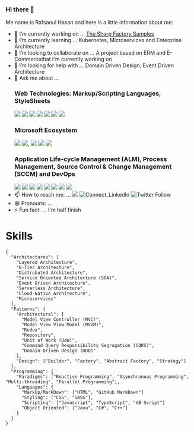 ### Hi there 👋

Me name is Rafsanul Hasan and here is a little information about me:

- 🔭 I’m currently working on ... [The Sharp Factory Samples](https://www.github.com/thesharpfactory/samples)
- 🌱 I’m currently learning ... Kubernetes, Microservices and Enterprise Architecture
- 👯 I’m looking to collaborate on ... A project based on ERM and E-Commercethat I'm currently working on
- 🤔 I’m looking for help with ... Domain Driven Design, Event Driven Architecture
- 💬 Ask me about ... 
  ### Web Technologies: Markup/Scripting Languages, StyleSheets
    ![](https://img.shields.io/badge/HTML5-Markup_Language-blue?style=for-the-badge&logo=html5) ![](https://img.shields.io/badge/CSS-StyleSheets-blue?style=for-the-badge&logo=css3) ![](https://img.shields.io/badge/SASS-StyleSheets-blue?style=for-the-badge&logo=sass) ![](https://img.shields.io/badge/JavaScript-Scripting_Language-blue?style=for-the-badge&logo=javascript) ![](https://img.shields.io/badge/TypeScript-Scripting_Language-blue?style=for-the-badge&logo=typescript) ![](https://img.shields.io/badge/Angular-JS_SPA_Framework-blue?style=for-the-badge&logo=angular) ![](https://img.shields.io/badge/React-JS_SPA_Library-blue?style=for-the-badge&logo=react)  
  ### Microsoft Ecosystem
    ![](https://img.shields.io/badge/C%23-Programming_Language-blue?style=for-the-badge&logo=c-sharp) ![](https://img.shields.io/badge/Net_Core-Framework-blue?style=for-the-badge&logo=.net), ![](https://img.shields.io/badge/Xamarin-Cross_Platform_App_Development-blue?style=for-the-badge&logo=Xamarin) ![](https://img.shields.io/badge/Visual_Studio-IDE-blue?style=for-the-badge&logo=visual-studio) ![](https://img.shields.io/badge/Visual_Studio_Code-Code_Editor-blue?style=for-the-badge&logo=visual-studio-code)
  ### Application Life-cycle Management (ALM), Process Management, Source Control & Change Management (SCCM) and DevOps
    ![](https://img.shields.io/badge/Git-SCCM-blue?style=for-the-badge&logo=git) ![](https://img.shields.io/badge/GitHub-SCCM-blue?style=for-the-badge&logo=github) ![](https://img.shields.io/badge/Bit_Bucket-SCCM-blue?style=for-the-badge&logo=bitbucket) ![](https://img.shields.io/badge/GitHub-SCCM-blue?style=for-the-badge&logo=github) ![](https://img.shields.io/badge/Azure_DevOps-DevOps-blue?style=for-the-badge&logo=azure-devops) ![](https://img.shields.io/badge/Azure_Pipelines-CI%2FCD-blue?style=for-the-badge&logo=azure-pipelines) ![](https://img.shields.io/badge/GitHub_Actions-CI%2FCD-blue?style=for-the-badge&logo=github-actions) ![](https://img.shields.io/badge/AppVeyor-CI%2FCD-blue?style=for-the-badge&logo=appveyor) 
- 📫 How to reach me: ... ![](https://img.shields.io/badge/Email-rafsanulhasan%40outlook.com-blue?style=social&logo=microsoft-outlook) ![Connect_LinkedIn](https://img.shields.io/badge/Connect-rafsanulhasan-blue?style=social&logo=LinkedIn) ![Twitter Follow](https://img.shields.io/twitter/follow/rafsanulhasan?style=social)
- 😄 Pronouns: ...
- ⚡ Fun fact: ... I'm half finish

# Skills
```
{
  "Architectures": [
    "Layered Architecture",
    "N-Tier Architecture",
    "Distrubuted Architecture",
    "Service Oriented Architecture (SOA)", 
    "Event Driven Architecture", 
    "Serverless Architecture",
    "Cloud-Native Architecture",
    "Microservices"
  ],  
  "Patterns": {
    "Architectural": [
      "Model View Controller (MVC)", 
      "Model View View Model (MVVM)", 
      "Redux", 
      "Repository", 
      "Unit of Work (UoW)", 
      "Command Query Responsibility Segragation (CQRS)", 
      "Domain Driven Design (DDD)"
    ],      
    "Design": ["Builder", "Factory", "Abstract Factory", "Strategy"]
  },
  "Programming": {
    "Paradigms": ["Reactive Programming", "Asynchronous Programming", "Multi-threading", "Parallel Programming"],
    "Languages": {
      "MarkUp/MarkDown": ["HTML", "GitHub MarkDown"]
      "Styling": ["CSS", "SASS"],
      "Scripting": ["Javascript", "TypeScript", "VB Script"]
      "Object Oriented": ["Java", "C#", "C++"]
    }
  }
}
```

